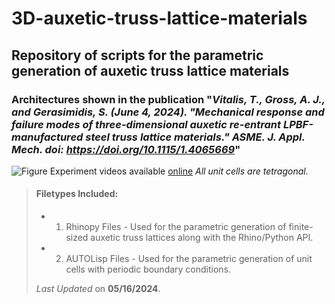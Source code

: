 # 3D-auxetic-truss-lattice-materials
Repository of scripts for the parametric generation of auxetic truss lattice materials
--
### Architectures shown in the publication "*Vitalis, T., Gross, A. J., and Gerasimidis, S. (June 4, 2024). "Mechanical response and failure modes of three-dimensional auxetic re-entrant LPBF-manufactured steel truss lattice materials." ASME. J. Appl. Mech. doi: https://doi.org/10.1115/1.4065669*"

![Figure](https://raw.githubusercontent.com/tvitalis/3D-auxetic-truss-lattice-materials/main/Figure.png)
Experiment videos available [online](https://youtube.com/playlist?list=PLt9grXiljjk6vBLT_gMviFbUR8kg2SLO7&si=rFzWcPWdIBDZFRS-)
*All unit cells are tetragonal.*

> #### Filetypes Included:
>
> - 1. Rhinopy Files - Used for the parametric generation of finite-sized auxetic truss lattices along with the Rhino/Python API.
> - 2. AUTOLisp Files - Used for the parametric generation of unit cells with periodic boundary conditions.
>
>  
>  *Last Updated* on **05/16/2024**. 

